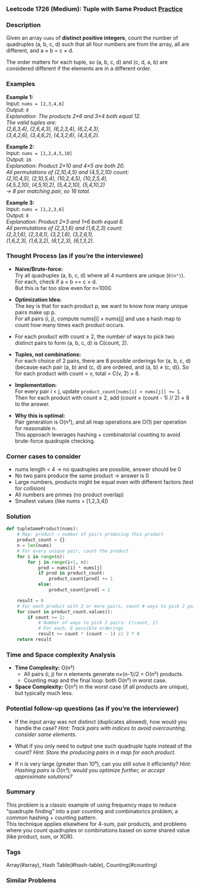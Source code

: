 ### Leetcode 1726 (Medium): Tuple with Same Product [Practice](https://leetcode.com/problems/tuple-with-same-product)

### Description  
Given an array `nums` of **distinct positive integers**, count the number of quadruples (a, b, c, d) such that all four numbers are from the array, all are different, and a × b = c × d.  

The order matters for each tuple, so (a, b, c, d) and (c, d, a, b) are considered different if the elements are in a different order.

### Examples  

**Example 1:**  
Input: `nums = [2,3,4,6]`  
Output: `8`  
*Explanation: The products 2×6 and 3×4 both equal 12.  
The valid tuples are:  
(2,6,3,4), (2,6,4,3), (6,2,3,4), (6,2,4,3),  
(3,4,2,6), (3,4,6,2), (4,3,2,6), (4,3,6,2).*

**Example 2:**  
Input: `nums = [1,2,4,5,10]`  
Output: `16`  
*Explanation: Product 2×10 and 4×5 are both 20.  
All permutations of (2,10,4,5) and (4,5,2,10) count:  
(2,10,4,5), (2,10,5,4), (10,2,4,5), (10,2,5,4),  
(4,5,2,10), (4,5,10,2), (5,4,2,10), (5,4,10,2)  
→ 8 per matching pair, so 16 total.*

**Example 3:**  
Input: `nums = [1,2,3,6]`  
Output: `8`  
*Explanation: Product 2×3 and 1×6 both equal 6.  
All permutations of (2,3,1,6) and (1,6,2,3) count:  
(2,3,1,6), (2,3,6,1), (3,2,1,6), (3,2,6,1),  
(1,6,2,3), (1,6,3,2), (6,1,2,3), (6,1,3,2).*

### Thought Process (as if you’re the interviewee)  
- **Naive/Brute-force:**  
  Try all quadruples (a, b, c, d) where all 4 numbers are unique (`O(n⁴)`). For each, check if a × b == c × d.  
  But this is far too slow even for n=1000.

- **Optimization Idea:**  
  The key is that for each product p, we want to know how many unique pairs make up p.  
  For all pairs (i, j), compute nums[i] × nums[j] and use a hash map to count how many times each product occurs.

- For each product with count ≥ 2, the number of ways to pick two distinct pairs to form (a, b, c, d) is C(count, 2).

- **Tuples, not combinations:**  
  For each choice of 2 pairs, there are 8 possible orderings for (a, b, c, d) (because each pair (a, b) and (c, d) are ordered, and (a, b) ≠ (c, d)). So for each product with count = v, total = C(v, 2) × 8.

- **Implementation:**  
  For every pair i < j, update `product_count[nums[i] × nums[j]] += 1`.  
  Then for each product with count ≥ 2, add (count × (count - 1) // 2) × 8 to the answer.

- **Why this is optimal:**  
  Pair generation is O(n²), and all map operations are O(1) per operation for reasonable n.  
  This approach leverages hashing + combinatorial counting to avoid brute-force quadruple checking.

### Corner cases to consider  
- nums length < 4 → no quadruples are possible, answer should be 0
- No two pairs produce the same product → answer is 0
- Large numbers, products might be equal even with different factors (test for collision)
- All numbers are primes (no product overlap)
- Smallest values (like nums = [1,2,3,4])

### Solution

```python
def tupleSameProduct(nums):
    # Map: product → number of pairs producing this product
    product_count = {}
    n = len(nums)
    # For every unique pair, count the product
    for i in range(n):
        for j in range(i+1, n):
            prod = nums[i] * nums[j]
            if prod in product_count:
                product_count[prod] += 1
            else:
                product_count[prod] = 1

    result = 0
    # For each product with 2 or more pairs, count # ways to pick 2 pairs
    for count in product_count.values():
        if count >= 2:
            # Number of ways to pick 2 pairs: C(count, 2)
            # For each, 8 possible orderings
            result += count * (count - 1) // 2 * 8
    return result
```

### Time and Space complexity Analysis  

- **Time Complexity:** O(n²)  
  - All pairs (i, j) for n elements generate n×(n-1)/2 = O(n²) products.
  - Counting map and the final loop: both O(n²) in worst case.
- **Space Complexity:** O(n²) in the worst case (if all products are unique), but typically much less.

### Potential follow-up questions (as if you’re the interviewer)  

- If the input array was not distinct (duplicates allowed), how would you handle the case?
  *Hint: Track pairs with indices to avoid overcounting, consider same elements.*

- What if you only need to output one such quadruple tuple instead of the count?
  *Hint: Store the producing pairs in a map for each product.*

- If n is very large (greater than 10⁵), can you still solve it efficiently?
  *Hint: Hashing pairs is O(n²); would you optimize further, or accept approximate solutions?*

### Summary
This problem is a classic example of using frequency maps to reduce "quadruple finding" into a pair counting and combinatorics problem, a common hashing + counting pattern.  
This technique applies elsewhere for 4-sum, pair products, and problems where you count quadruples or combinations based on some shared value (like product, sum, or XOR).

### Tags
Array(#array), Hash Table(#hash-table), Counting(#counting)

### Similar Problems
